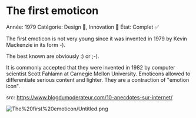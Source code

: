 # The first emoticon

Année: 1979
Catégorie: Design 🌈, Innovation 🎢
État: Complet ✅

The first emoticon is not very young since it was invented in 1979 by Kevin Mackenzie in its form -).

The best known are obviously :) or ;-).

It is commonly accepted that they were invented in 1982 by computer scientist Scott Fahlamn at Carnegie Mellon University. Emoticons allowed to differentiate serious content and lighter. They are a contraction of "emotion icon".

src: https://www.blogdumoderateur.com/10-anecdotes-sur-internet/

![The%20first%20emoticon/Untitled.png](The%20first%20emoticon/Untitled.png)